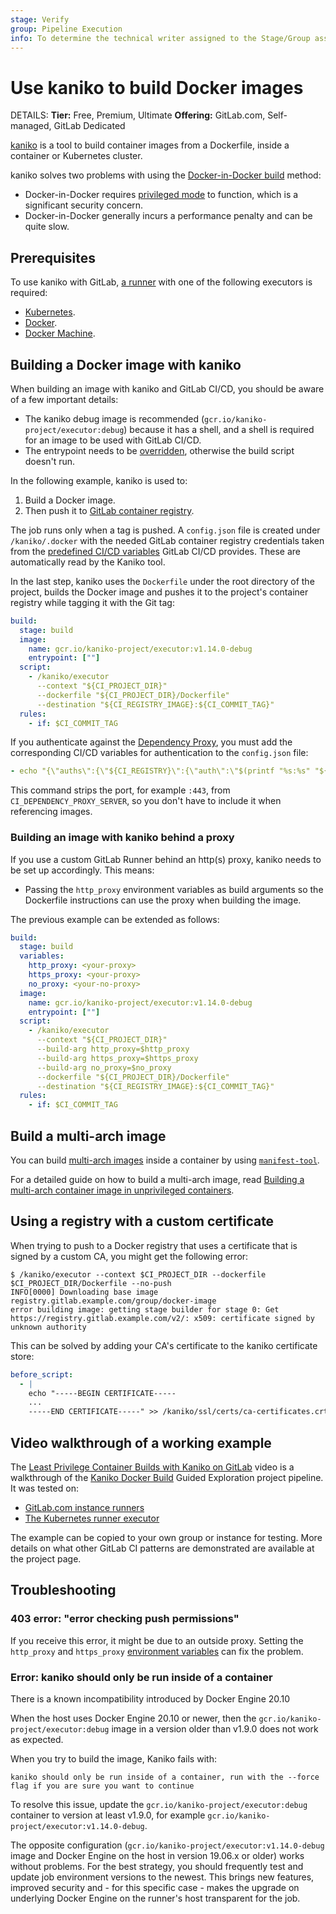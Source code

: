 ```yaml
---
stage: Verify
group: Pipeline Execution
info: To determine the technical writer assigned to the Stage/Group associated with this page, see https://handbook.gitlab.com/handbook/product/ux/technical-writing/#assignments
---
```


# Use kaniko to build Docker images

DETAILS:
**Tier:** Free, Premium, Ultimate
**Offering:** GitLab.com, Self-managed, GitLab Dedicated

[kaniko](https://github.com/GoogleContainerTools/kaniko) is a tool to build
container images from a Dockerfile, inside a container or Kubernetes cluster.

kaniko solves two problems with using the
[Docker-in-Docker build](using_docker_build.md#use-docker-in-docker)
method:

- Docker-in-Docker requires [privileged mode](https://docs.docker.com/engine/reference/run/#runtime-privilege-and-linux-capabilities)
  to function, which is a significant security concern.
- Docker-in-Docker generally incurs a performance penalty and can be quite slow.

## Prerequisites

To use kaniko with GitLab, [a runner](https://docs.gitlab.com/runner/) with one
of the following executors is required:

- [Kubernetes](https://docs.gitlab.com/runner/executors/kubernetes.html).
- [Docker](https://docs.gitlab.com/runner/executors/docker.html).
- [Docker Machine](https://docs.gitlab.com/runner/executors/docker_machine.html).

## Building a Docker image with kaniko

When building an image with kaniko and GitLab CI/CD, you should be aware of a
few important details:

- The kaniko debug image is recommended (`gcr.io/kaniko-project/executor:debug`)
  because it has a shell, and a shell is required for an image to be used with
  GitLab CI/CD.
- The entrypoint needs to be [overridden](using_docker_images.md#override-the-entrypoint-of-an-image),
  otherwise the build script doesn't run.

In the following example, kaniko is used to:

1. Build a Docker image.
1. Then push it to [GitLab container registry](../../user/packages/container_registry/index.md).

The job runs only when a tag is pushed. A `config.json` file is created under
`/kaniko/.docker` with the needed GitLab container registry credentials taken from the
[predefined CI/CD variables](../variables/index.md#predefined-cicd-variables)
GitLab CI/CD provides. These are automatically read by the Kaniko tool.

In the last step, kaniko uses the `Dockerfile` under the
root directory of the project, builds the Docker image and pushes it to the
project's container registry while tagging it with the Git tag:

```yaml
build:
  stage: build
  image:
    name: gcr.io/kaniko-project/executor:v1.14.0-debug
    entrypoint: [""]
  script:
    - /kaniko/executor
      --context "${CI_PROJECT_DIR}"
      --dockerfile "${CI_PROJECT_DIR}/Dockerfile"
      --destination "${CI_REGISTRY_IMAGE}:${CI_COMMIT_TAG}"
  rules:
    - if: $CI_COMMIT_TAG
```

If you authenticate against the [Dependency Proxy](../../user/packages/dependency_proxy/index.md#authenticate-within-cicd),
you must add the corresponding CI/CD variables for authentication to the `config.json` file:

```yaml
- echo "{\"auths\":{\"${CI_REGISTRY}\":{\"auth\":\"$(printf "%s:%s" "${CI_REGISTRY_USER}" "${CI_REGISTRY_PASSWORD}" | base64 | tr -d '\n')\"},\"$(echo -n $CI_DEPENDENCY_PROXY_SERVER | awk -F[:] '{print $1}')\":{\"auth\":\"$(printf "%s:%s" ${CI_DEPENDENCY_PROXY_USER} "${CI_DEPENDENCY_PROXY_PASSWORD}" | base64 | tr -d '\n')\"}}}" > /kaniko/.docker/config.json
```

This command strips the port, for example `:443`, from `CI_DEPENDENCY_PROXY_SERVER`, so you don't have to include it when referencing images.

### Building an image with kaniko behind a proxy

If you use a custom GitLab Runner behind an http(s) proxy, kaniko needs to be set
up accordingly. This means:

- Passing the `http_proxy` environment variables as build arguments so the Dockerfile
  instructions can use the proxy when building the image.

The previous example can be extended as follows:

```yaml
build:
  stage: build
  variables:
    http_proxy: <your-proxy>
    https_proxy: <your-proxy>
    no_proxy: <your-no-proxy>
  image:
    name: gcr.io/kaniko-project/executor:v1.14.0-debug
    entrypoint: [""]
  script:
    - /kaniko/executor
      --context "${CI_PROJECT_DIR}"
      --build-arg http_proxy=$http_proxy
      --build-arg https_proxy=$https_proxy
      --build-arg no_proxy=$no_proxy
      --dockerfile "${CI_PROJECT_DIR}/Dockerfile"
      --destination "${CI_REGISTRY_IMAGE}:${CI_COMMIT_TAG}"
  rules:
    - if: $CI_COMMIT_TAG
```

## Build a multi-arch image

You can build [multi-arch images](https://www.docker.com/blog/multi-arch-build-and-images-the-simple-way/)
inside a container by using [`manifest-tool`](https://github.com/estesp/manifest-tool).

For a detailed guide on how to build a multi-arch image, read [Building a multi-arch container image in unprivileged containers](https://blog.siemens.com/2022/07/building-a-multi-arch-container-image-in-unprivileged-containers/).

## Using a registry with a custom certificate

When trying to push to a Docker registry that uses a certificate that is signed
by a custom CA, you might get the following error:

```shell
$ /kaniko/executor --context $CI_PROJECT_DIR --dockerfile $CI_PROJECT_DIR/Dockerfile --no-push
INFO[0000] Downloading base image registry.gitlab.example.com/group/docker-image
error building image: getting stage builder for stage 0: Get https://registry.gitlab.example.com/v2/: x509: certificate signed by unknown authority
```

This can be solved by adding your CA's certificate to the kaniko certificate
store:

```yaml
before_script:
  - |
    echo "-----BEGIN CERTIFICATE-----
    ...
    -----END CERTIFICATE-----" >> /kaniko/ssl/certs/ca-certificates.crt
```

## Video walkthrough of a working example

The [Least Privilege Container Builds with Kaniko on GitLab](https://www.youtube.com/watch?v=d96ybcELpFs)
video is a walkthrough of the [Kaniko Docker Build](https://gitlab.com/guided-explorations/containers/kaniko-docker-build)
Guided Exploration project pipeline. It was tested on:

- [GitLab.com instance runners](../runners/index.md)
- [The Kubernetes runner executor](https://docs.gitlab.com/runner/executors/kubernetes.html)

The example can be copied to your own group or instance for testing. More details
on what other GitLab CI patterns are demonstrated are available at the project page.

## Troubleshooting

### 403 error: "error checking push permissions"

If you receive this error, it might be due to an outside proxy. Setting the `http_proxy`
and `https_proxy` [environment variables](../../administration/packages/container_registry.md#running-the-docker-daemon-with-a-proxy)
can fix the problem.

### Error: kaniko should only be run inside of a container

There is a known incompatibility introduced by Docker Engine 20.10

When the host uses Docker Engine 20.10 or newer, then the `gcr.io/kaniko-project/executor:debug` image in a version
older than v1.9.0 does not work as expected.

When you try to build the image, Kaniko fails with:

```plaintext
kaniko should only be run inside of a container, run with the --force flag if you are sure you want to continue
```

To resolve this issue, update the `gcr.io/kaniko-project/executor:debug` container to version at least v1.9.0,
for example `gcr.io/kaniko-project/executor:v1.14.0-debug`.

The opposite configuration (`gcr.io/kaniko-project/executor:v1.14.0-debug` image and Docker Engine
on the host in version 19.06.x or older) works without problems. For the best strategy, you should
frequently test and update job environment versions to the newest. This brings new features, improved
security and - for this specific case - makes the upgrade on underlying Docker Engine on the runner's
host transparent for the job.
